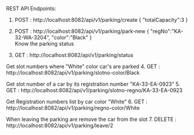 

REST API Endpoints:

1. POST : http://localhost:8082/api/v1/parking/create
   {
    "totalCapacity":3
   }

2. POST : http://localhost:8082/api/v1/parking/park-new
   {
    "regNo":"KA-32-WA-3204",
    "color":"Black"
   }
   <br>
   Know the parking status<br>
4. GET : http://localhost:8082/api/v1/parking/status
   

  Get slot numbers where "White" color car's are parked 
4. GET : http://localhost:8082/api/v1/parking/slotno-color/Black

  Get slot number of a car by its registration number "KA-33-EA-0923"
5. GET : http://localhost:8082/api/v1/parking/slotno-regno/KA-33-EA-0923

  Get Registration numbers list by car color "White"
6. GET : http://localhost:8082/api/v1/parking/regno-color/White

  When leaving the parking are remove the car from the slot
7. DELETE : http://localhost:8082/api/v1/parking/leave/2


